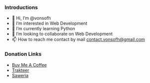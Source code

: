 ### Introductions
- 👋 Hi, I’m @vonsofh
- 👀 I’m interested in Web Development
- 🌱 I’m currently learning Python
- 💞️ I’m looking to collaborate on Web Development
- 📫 How to reach me contact by mail [contact.vonsofh@gmail.com](mailto:contact.vonsofh@gmail.com)

### Donation Links
- [Buy Me A Coffee](https://bit.ly/vonsofh-buymeacoffee)
- [Trakteer](https://bit.ly/vonsofh-trakteerid)
- [Saweria](https://bit.ly/vonsofh-saweria)
